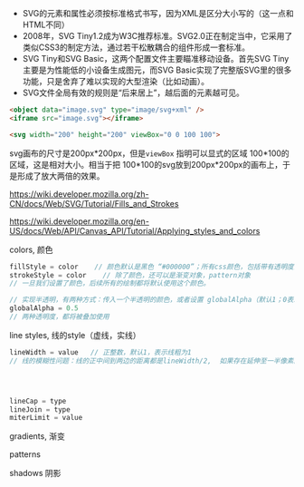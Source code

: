 - SVG的元素和属性必须按标准格式书写，因为XML是区分大小写的（这一点和HTML不同）
- 2008年，SVG Tiny1.2成为W3C推荐标准。SVG2.0正在制定当中，它采用了类似CSS3的制定方法，通过若干松散耦合的组件形成一套标准。
- SVG Tiny和SVG Basic，这两个配置文件主要瞄准移动设备。首先SVG Tiny主要是为性能低的小设备生成图元，而SVG Basic实现了完整版SVG里的很多功能，只是舍弃了难以实现的大型渲染（比如动画）。
- SVG文件全局有效的规则是“后来居上”，越后面的元素越可见。

```html
<object data="image.svg" type="image/svg+xml" />
<iframe src="image.svg"></iframe>
```

```html
<svg width="200" height="200" viewBox="0 0 100 100">
```

svg画布的尺寸是200px*200px，但是`viewBox` 指明可以显式的区域 100\*100的区域，这是相对大小。相当于把 100\*100的svg放到200px\*200px的画布上，于是形成了放大两倍的效果。



https://wiki.developer.mozilla.org/zh-CN/docs/Web/SVG/Tutorial/Fills_and_Strokes

https://wiki.developer.mozilla.org/en-US/docs/Web/API/Canvas_API/Tutorial/Applying_styles_and_colors



 colors, 颜色 

``` js
fillStyle = color    // 颜色默认是黑色 “#000000”；所有css颜色，包括带有透明度的颜色，hsl写法都行。
strokeStyle = color    // 除了颜色，还可以是渐变对象，pattern对象
// 一旦我们设置了颜色，后续所有的绘制都将默认使用这个颜色。

// 实现半透明，有两种方式：传入一个半透明的颜色，或者设置 globalAlpha（默认1；0表示全透明，1表示不透明）
globalAlpha = 0.5
// 两种透明度，都将被叠加使用
```

line styles, 线的style（虚线，实线）

``` js
lineWidth = value   // 正整数，默认1，表示线粗为1
// 线的模糊性问题：线的正中间到两边的距离都是lineWidth/2,  如果存在延伸至一半像素的情况，就会模糊（其实是近似渲染，没法渲染半个像素）。为了避免模糊，总体是：奇数宽度（如1），线的位置要是n.5，这样刚好绘制一个完整像素，就是清晰的；如果线的位置是n，那么将以绘制两个模糊像素（两个 半个像素 的绘制）！更多模糊或清晰，以此类推，但是这个通常不用考虑。




lineCap = type
lineJoin = type
miterLimit = value
```



gradients,  渐变

 patterns 

shadows   阴影